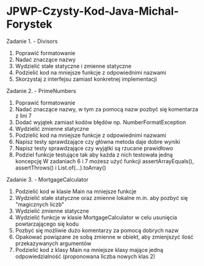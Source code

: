 # JPWP-Czysty-Kod-Java-Michal-Forystek

Zadanie 1. - Divisors
  1. Poprawić formatowanie
  2. Nadać znaczące nazwy
  3. Wydzielić stałe statyczne i zmienne statyczne
  4. Podzielić kod na mniejsze funkcje z odpowiednimi nazwami
  5. Skorzystaj z interfejsu zamiast konkretnej implementacji

Zadanie 2. - PrimeNumbers
  1. Poprawić formatowanie
  2. Nadać znaczące nazwy, w tym za pomocą nazw pozbyć się komentarza z lini 7
  3. Dodać wyjątek zamiast kodów błędów np. NumberFormatException
  4. Wydzielić zmienne statyczne
  5. Podzielić kod na mniejsze funkcje z odpowiednimi nazwami
  6. Napisz testy sprawdzające czy główna metoda daje dobre wyniki
  7. Napisz testy sprawdzające czy wyjątki są rzucane prawidłowo
  8. Podziel funkcje testujące tak aby każda z nich testowała jedną koncepcję
W zadaniach 6 i 7 możesz użyć funkcji assertArrayEquals(), assertThrows() i List.of(...).toArray()

Zadanie 3. - MortgageCalculator
  1. Podzielić kod w klasie Main na mniejsze funkcje
  2. Wydzielić stałe statyczne oraz zmienne lokalne m.in. aby pozbyć się "magicznych liczb"
  3. Wydzielić zmienne statyczne
  4. Wydzielić funkcje w klasie MortgageCalculator w celu usunięcia powtarzającego się kodu
  5. Pozbyć się możliwie dużo komentarzy za pomocą dobrych nazw
  6. Opakować powiązane ze sobą zmienne w obiekt, aby zmienjszyć ilość przekazywanych argumentów
  7. Podzielić kod z klasy Main na mniejsze klasy mające jedną odpowiedzialność (proponowana liczba nowych klas 2)
